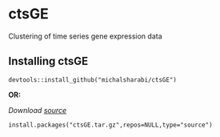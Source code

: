 # ctsGE
Clustering of time series gene expression data
## Installing ctsGE


```{r,eval=FALSE,warning=FALSE,message=FALSE}
devtools::install_github("michalsharabi/ctsGE")
```

**OR:**

*Download [source](https://github.com/michalsharabi/ctsGE/tree/master/source)*
```{r, eval=FALSE,warning=FALSE,message=FALSE }
install.packages("ctsGE.tar.gz",repos=NULL,type="source")
```
